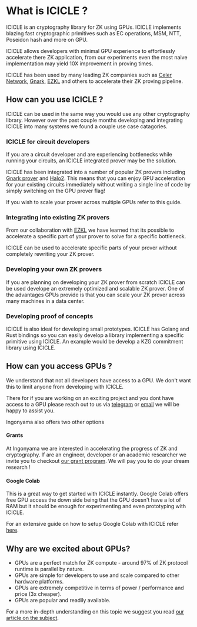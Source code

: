 # What is ICICLE ?

ICICLE is an cryptography library for ZK using GPUs. ICICLE implements blazing fast cryptographic primitives such as EC operations, MSM, NTT, Poseidon hash and more on GPU.

ICICLE allows developers with minimal GPU experience to effortlessly accelerate there ZK application, from our experiments even the most naive implementation may yield 10X improvement in proving times. 

ICICLE has been used by many leading ZK companies such as [Celer Network](https://github.com/celer-network), [Gnark](https://github.com/Consensys/gnark), [EZKL](https://blog.ezkl.xyz/post/acceleration/) and others to accelerate their ZK proving pipeline.

## How can you use ICICLE ?

ICICLE can be used in the same way you would use any other cryptography library. However over the past couple months developing and integrating ICICLE into many systems we found a couple use case catagories.

### ICICLE for circuit developers

If you are a circuit developer and are experiencing bottlenecks while running your circuits, an ICICLE integrated prover may be the solution.

ICICLE has been integrated into a number of popular ZK provers including [Gnark prover](https://github.com/Consensys/gnark) and [Halo2](https://github.com/zkonduit/halo2). This means that you can enjoy GPU acceleration for your existing circuits immediately without writing a single line of code by simply switching on the GPU prover flag!

If you wish to scale your prover across multiple GPUs refer to this guide.

### Integrating into existing ZK provers

From our collaboration with [EZKL](https://blog.ezkl.xyz/post/acceleration/) we have learned that its possible to accelerate a specific part of your prover to solve for a specific bottleneck.

ICICLE can be used to accelerate specific parts of your prover without completely rewriting your ZK prover.

### Developing your own ZK provers

If you are planning on developing your ZK prover from scratch ICICLE can be used develope an extremely optimized and scalable ZK prover. One of the advantages GPUs provide is that you can scale your ZK prover across many machines in a data center.

### Developing proof of concepts

ICICLE is also ideal for developing small prototypes. ICICLE has Golang and Rust bindings so you can easily develop a library implementing a specific primitive using ICICLE. An example would be develop a KZG commitment library using ICICLE.


## How can you access GPUs ?

We understand that not all developers have access to a GPU. We don't want this to limit anyone from developing with ICICLE.

There for if you are working on an exciting project and you dont have access to a GPU please reach out to us via [telegram](https://t.me/RealElan) or [email](immanuel@ingonyama.com) we will be happy to assist you. 

Ingonyama also offers two other options

#### Grants

At Ingonyama we are interested in accelerating the progress of ZK and cryptography. If are an engineer, developer or an academic researcher we invite you to checkout [our grant program](https://www.ingonyama.com/blog/icicle-for-researchers-grants-challenges). We will pay you to do your dream research !

#### Google Colab

This is a great way to get started with ICICLE instantly. Google Colab offers free GPU access the down side being that the GPU doesn't have a lot of RAM but it should be enough for experimenting and even prototyping with ICICLE.

For an extensive guide on how to setup Google Colab with ICICLE refer [here](https://github.com/gkigiermo/rust-cuda-colab).

## Why are we excited about GPUs?

- GPUs are a perfect match for ZK compute - around 97% of ZK protocol runtime is parallel by nature.
- GPUs are simple for developers to use and scale compared to other hardware platforms.
- GPUs are extremely competitive in terms of power / performance and price (3x cheaper).
- GPUs are popular and readily available.

For a more in-depth understanding on this topic we suggest you read [our article on the subject](https://www.ingonyama.com/blog/revisiting-paradigm-hardware-acceleration-for-zero-knowledge-proofs).
